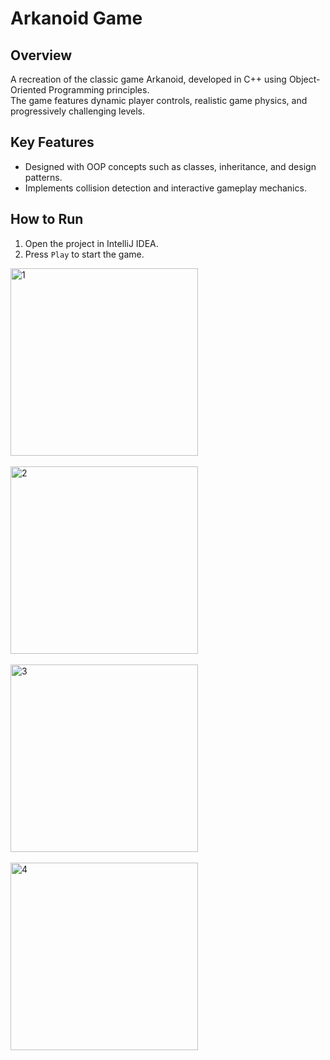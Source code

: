 # **Arkanoid Game**

## **Overview**
A recreation of the classic game Arkanoid, developed in C++ using Object-Oriented Programming principles. <br />
The game features dynamic player controls, realistic game physics, and progressively challenging levels.<br />

## **Key Features**
- Designed with OOP concepts such as classes, inheritance, and design patterns.  
- Implements collision detection and interactive gameplay mechanics.  

## **How to Run**
1. Open the project in IntelliJ IDEA.  
2. Press `Play` to start the game. <br />

<img width="300" alt="1" src="https://github.com/user-attachments/assets/c4748233-083d-46dc-9421-1ccc5fae199e" />
<br /> <br />
<img width="300" alt="2" src="https://github.com/user-attachments/assets/0ff793dd-85f4-40b9-8f3f-794de0cbd596" />
<br /> <br />
<img width="300" alt="3" src="https://github.com/user-attachments/assets/0f4aa2c8-c8d9-4e08-945a-ee073453fb46" />
<br /> <br />
<img width="300" alt="4" src="https://github.com/user-attachments/assets/b0f244de-cc83-4520-9243-040c98f5ded3" />
